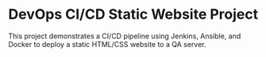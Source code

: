 # DevOps CI/CD Static Website Project

This project demonstrates a CI/CD pipeline using Jenkins, Ansible, and Docker to deploy a static HTML/CSS website to a QA server.